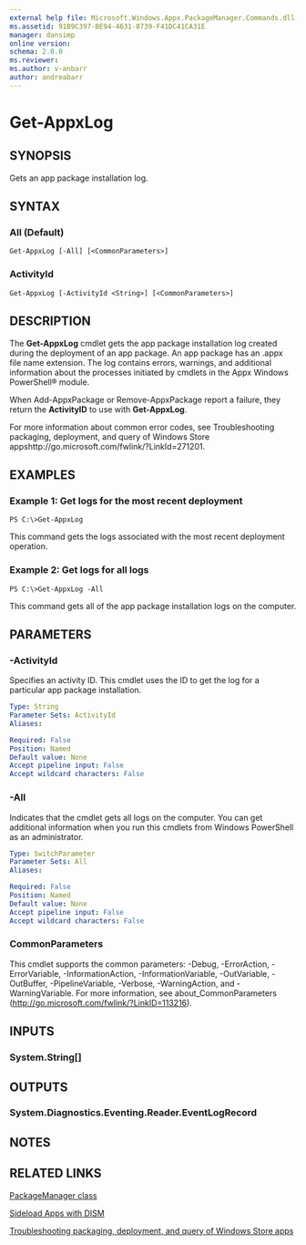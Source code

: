```yaml
---
external help file: Microsoft.Windows.Appx.PackageManager.Commands.dll-help.xml
ms.assetid: 91B9C397-BE94-4631-8739-F41DC41CA31E
manager: dansimp
online version: 
schema: 2.0.0
ms.reviewer:
ms.author: v-anbarr
author: andreabarr
---
```


# Get-AppxLog

## SYNOPSIS
Gets an app package installation log.

## SYNTAX

### All (Default)
```
Get-AppxLog [-All] [<CommonParameters>]
```

### ActivityId
```
Get-AppxLog [-ActivityId <String>] [<CommonParameters>]
```

## DESCRIPTION
The **Get-AppxLog** cmdlet gets the app package installation log created during the deployment of an app package.
An app package has an .appx file name extension.
The log contains errors, warnings, and additional information about the processes initiated by cmdlets in the Appx Windows PowerShell® module.

When Add-AppxPackage or Remove-AppxPackage report a failure, they return the **ActivityID** to use with **Get-AppxLog**.

For more information about common error codes, see Troubleshooting packaging, deployment, and query of Windows Store appshttp://go.microsoft.com/fwlink/?LinkId=271201.

## EXAMPLES

### Example 1: Get logs for the most recent deployment
```
PS C:\>Get-AppxLog
```

This command gets the logs associated with the most recent deployment operation.

### Example 2: Get logs for all logs
```
PS C:\>Get-AppxLog -All
```

This command gets all of the app package installation logs on the computer.

## PARAMETERS

### -ActivityId
Specifies an activity ID.
This cmdlet uses the ID to get the log for a particular app package installation.

```yaml
Type: String
Parameter Sets: ActivityId
Aliases: 

Required: False
Position: Named
Default value: None
Accept pipeline input: False
Accept wildcard characters: False
```

### -All
Indicates that the cmdlet gets all logs on the computer.
You can get additional information when you run this cmdlets from Windows PowerShell as an administrator.

```yaml
Type: SwitchParameter
Parameter Sets: All
Aliases: 

Required: False
Position: Named
Default value: None
Accept pipeline input: False
Accept wildcard characters: False
```

### CommonParameters
This cmdlet supports the common parameters: -Debug, -ErrorAction, -ErrorVariable, -InformationAction, -InformationVariable, -OutVariable, -OutBuffer, -PipelineVariable, -Verbose, -WarningAction, and -WarningVariable. For more information, see about_CommonParameters (http://go.microsoft.com/fwlink/?LinkID=113216).

## INPUTS

### System.String[]

## OUTPUTS

### System.Diagnostics.Eventing.Reader.EventLogRecord

## NOTES

## RELATED LINKS

[PackageManager class](http://go.microsoft.com/fwlink/?LinkId=245447)

[Sideload Apps with DISM](http://go.microsoft.com/fwlink/?LinkID=231020)

[Troubleshooting packaging, deployment, and query of Windows Store apps](http://go.microsoft.com/fwlink/?LinkId=271201)

